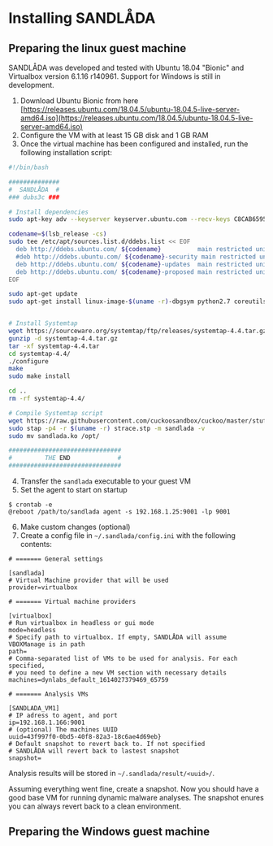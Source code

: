 
# Installing SANDLÅDA

## Preparing the linux guest machine

SANDLÅDA was developed and tested with Ubuntu 18.04 "Bionic" and Virtualbox version 6.1.16 r140961. Support for Windows is still in development.

1. Download Ubuntu Bionic from here [https://releases.ubuntu.com/18.04.5/ubuntu-18.04.5-live-server-amd64.iso](https://releases.ubuntu.com/18.04.5/ubuntu-18.04.5-live-server-amd64.iso)
2. Configure the VM with at least 15 GB disk and 1 GB RAM
3. Once the virtual machine has been configured and installed, run the following installation script:

```bash
#!/bin/bash

##############
#  SANDLÅDA  #
### dubs3c ###

# Install dependencies
sudo apt-key adv --keyserver keyserver.ubuntu.com --recv-keys C8CAB6595FDFF622

codename=$(lsb_release -cs)
sudo tee /etc/apt/sources.list.d/ddebs.list << EOF
  deb http://ddebs.ubuntu.com/ ${codename}          main restricted universe multiverse
  #deb http://ddebs.ubuntu.com/ ${codename}-security main restricted universe multiverse
  deb http://ddebs.ubuntu.com/ ${codename}-updates  main restricted universe multiverse
  deb http://ddebs.ubuntu.com/ ${codename}-proposed main restricted universe multiverse
EOF

sudo apt-get update
sudo apt-get install linux-image-$(uname -r)-dbgsym python2.7 coreutils-dbgsym fakeroot build-essential crash kexec-tools makedumpfile kernel-wedge elfutils libdw-dev -y


# Install Systemtap
wget https://sourceware.org/systemtap/ftp/releases/systemtap-4.4.tar.gz
gunzip -d systemtap-4.4.tar.gz
tar -xf systemtap-4.4.tar
cd systemtap-4.4/
./configure
make
sudo make install

cd ..
rm -rf systemtap-4.4/

# Compile Systemtap script
wget https://raw.githubusercontent.com/cuckoosandbox/cuckoo/master/stuff/systemtap/strace.stp
sudo stap -p4 -r $(uname -r) strace.stp -m sandlada -v
sudo mv sandlada.ko /opt/

###############################
#         THE END             #
###############################
```

4. Transfer the `sandlada` executable to your guest VM
5. Set the agent to start on startup
```
$ crontab -e
@reboot /path/to/sandlada agent -s 192.168.1.25:9001 -lp 9001
```
6. Make custom changes (optional)
7. Create a config file in `~/.sandlada/config.ini` with the following contents:

```
# ======= General settings

[sandlada]
# Virtual Machine provider that will be used
provider=virtualbox

# ======= Virtual machine providers

[virtualbox]
# Run virtualbox in headless or gui mode
mode=headless
# Specify path to virtualbox. If empty, SANDLÅDA will assume VBOXManage is in path
path=
# Comma-separated list of VMs to be used for analysis. For each specified,
# you need to define a new VM section with necessary details
machines=dynlabs_default_1614027379469_65759

# ======= Analysis VMs

[SANDLADA_VM1]
# IP adress to agent, and port
ip=192.168.1.166:9001
# (optional) The machines UUID
uuid=43f997f0-0bd5-40f8-82a3-18c6ae4d69eb}
# Default snapshot to revert back to. If not specified
# SANDLÅDA will revert back to lastest snapshot
snapshot=
```

Analysis results will be stored in `~/.sandlada/result/<uuid>/`.

Assuming everything went fine, create a snapshot. Now you should have a good base VM for running dynamic malware analyses. The snapshot enures you can always revert back to a clean environment.

## Preparing the Windows guest machine
